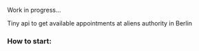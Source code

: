 Work in progress...

Tiny api to get available appointments at aliens authority in Berlin

### How to start:
